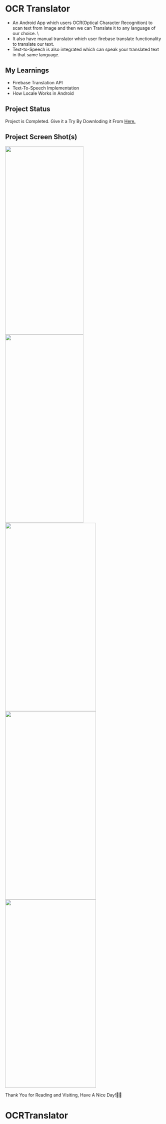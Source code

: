 # **OCR Translator**

- An Android App which users OCR(Optical Character Recognition) to scan text from Image and then we can Translate it to any language of our choice. \
- It also have manual translator which user firebase translate functionality to translate our text.
- Text-to-Speech is also integrated which can speak your translated text in that same language.

## **My Learnings**
- Firebase Translation API
- Text-To-Speech Implementation
- How Locale Works in Android

## **Project Status**
Project is Completed. Give it a Try By Downloding it From [Here.]()

## **Project Screen Shot(s)**

<img  align = "left" width="250" height="600" src="https://i.postimg.cc/cJFVf9zy/Screenshot-20220309-004640.png">
<img  align = "left" width="250" height="600" src="https://i.postimg.cc/TwSF4yGt/Screenshot-20220309-004648.png">
<img  width="290" height="600" src="https://i.postimg.cc/Kc6C7g0z/Screenshot-20220309-004728.png">
<img  width="290" height="600" src="https://i.postimg.cc/zvg6ZJG8/Screenshot-20220309-004931.png">
<img  width="290" height="600" src="https://i.postimg.cc/J7D9BQcv/Screenshot-20220309-004709.png">




Thank You for Reading and Visiting, Have A Nice Day!💚💙


# OCRTranslator

